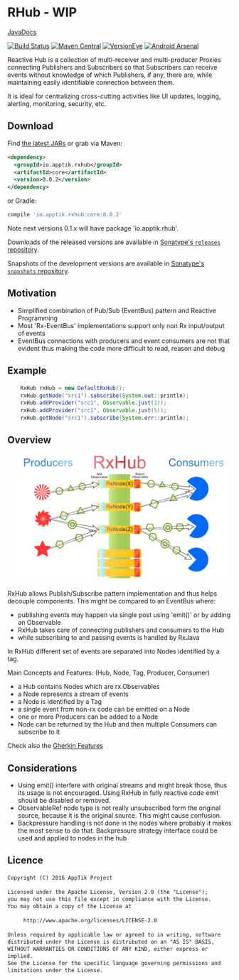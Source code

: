 # RHub - WIP

[JavaDocs](http://apptik.github.io/RHub/)

[![Build Status](https://travis-ci.org/apptik/RHub.svg?branch=master)](https://travis-ci.org/apptik/RHub)
[![Maven Central](https://img.shields.io/maven-central/v/io.apptik.rxhub/core.svg?style=flat)](https://maven-badges.herokuapp.com/maven-central/io.apptik.rxhub/core)
[![VersionEye](https://www.versioneye.com/java/io.apptik.rxhub:core/0.0.2/badge.svg)](https://www.versioneye.com/java/io.apptik.rxhub:core/0.0.2)
[![Android Arsenal](https://img.shields.io/badge/Android%20Arsenal-rxHub-green.svg?style=true)](https://android-arsenal.com/details/1/4260)


Reactive Hub is a collection of multi-receiver and multi-producer Proxies connecting Publishers 
and Subscribers so that Subscribers can receive events without knowledge of which Publishers, if 
any, there are, while maintaining easily identifiable connection between them.

It is ideal for centralizing cross-cutting activities like 
UI updates, logging, alerting, monitoring, security, etc.

## Download

Find [the latest JARs][mvn] or grab via Maven:
```xml
<dependency>
  <groupId>io.apptik.rxhub</groupId>
  <artifactId>core</artifactId>
  <version>0.0.2</version>
</dependency>
```
or Gradle:
```groovy
compile 'io.apptik.rxhub:core:0.0.2'
```

Note next versions 0.1.x will have package 'io.apptik.rhub'.

Downloads of the released versions are available in [Sonatype's `releases` repository][release].

Snapshots of the development versions are available in [Sonatype's `snapshots` repository][snap].


## Motivation

*   Simplified combination of Pub/Sub (EventBus) pattern and Reactive Programming
*   Most 'Rx-EventBus' implementations support only non Rx input/output of events
*   EventBus connections with producers and event consumers are not that evident thus making the code more difficult to read, reason and debug 



## Example

```java
	RxHub rxHub = new DefaultRxHub();
	rxHub.getNode("src1").subscribe(System.out::println);
	rxHub.addProvider("src1", Observable.just(1));
	rxHub.addProvider("src1", Observable.just(5));
	rxHub.getNode("src1").subscribe(System.err::println);
```

## Overview

![RxHub](https://raw.githubusercontent.com/apptik/rhub/master/img/RxHub.png)

RxHub allows Publish/Subscribe pattern implementation and thus helps
decouple components. This might be compared to an EventBus where:

*   publishing events may happen via single post using 'emit()' 
or by adding an Observable
*   RxHub takes care of connecting publishers and consumers to the Hub
*   while subscribing to and passing events is handled by RxJava

In RxHub different set of events are separated into Nodes identified by a tag.

Main Concepts and Features:
(Hub, Node, Tag, Producer, Consumer)

*   a Hub contains Nodes which are rx.Observables
*   a Node represents a stream of events
*   a Node is identified by a Tag
*   a single event from non-rx code can be emitted on a Node 
*   one or more Producers can be added to a Node
*   Node can be returned by the Hub and then multiple Consumers can subscribe to it

Check also the [Gherkin Features][features]

## Considerations

*   Using emit() interfere with original streams and might break those, thus its usage is not encouraged. 
Using RxHub in fully reactive code emit should be disabled or removed.
*   ObservableRef node type is not really unsubscribed form the original source,
because it is the original source. This might cause confusion.
*   Backpressure handling is not done in the nodes where probably it makes the most sense to do that.
Backpressure strategy interface could be used and applied to nodes in the hub

## Licence

    Copyright (C) 2016 AppTik Project

    Licensed under the Apache License, Version 2.0 (the "License");
    you may not use this file except in compliance with the License.
    You may obtain a copy of the License at

         http://www.apache.org/licenses/LICENSE-2.0

    Unless required by applicable law or agreed to in writing, software
    distributed under the License is distributed on an "AS IS" BASIS,
    WITHOUT WARRANTIES OR CONDITIONS OF ANY KIND, either express or implied.
    See the License for the specific language governing permissions and
    limitations under the License.


[mvn]: http://search.maven.org/#search|ga|1|io.apptik.rhub.core
 [release]: https://oss.sonatype.org/content/repositories/releases/io/apptik/rxhub/core
 [snap]: https://oss.sonatype.org/content/repositories/snapshots/io/apptik/rxhub/core
 [features]: https://github.com/apptik/RHub/tree/master/rxjava-v1/src/test/resources/features
 
